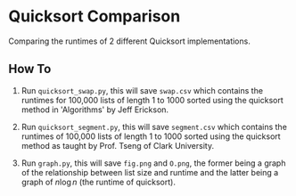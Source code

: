 # Quicksort Comparison

Comparing the runtimes of 2 different Quicksort implementations.

## How To

1. Run `quicksort_swap.py`, this will save `swap.csv` which contains the runtimes for 100,000 lists of length 1 to 1000 sorted using the quicksort method in 'Algorithms' by Jeff Erickson.

2. Run `quicksort_segment.py`, this will save `segment.csv` which contains the runtimes of 100,000 lists of length 1 to 1000 sorted using the quicksort method as taught by Prof. Tseng of Clark University.

3. Run `graph.py`, this will save `fig.png` and `O.png`, the former being a graph of the relationship between list size and runtime and the latter being a graph of $n \log n$ (the runtime of quicksort).
